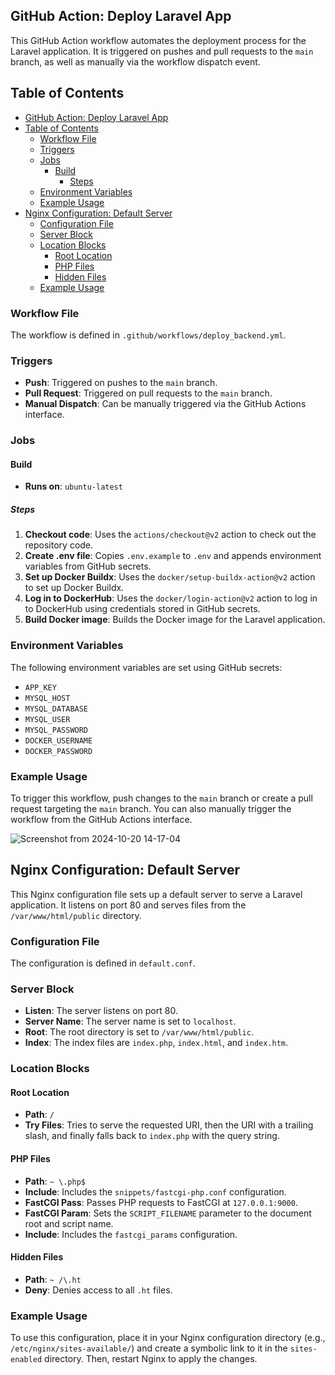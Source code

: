 ## GitHub Action: Deploy Laravel App

This GitHub Action workflow automates the deployment process for the Laravel application. It is triggered on pushes and pull requests to the `main` branch, as well as manually via the workflow dispatch event.

## Table of Contents

- [GitHub Action: Deploy Laravel App](#github-action-deploy-laravel-app)
- [Table of Contents](#table-of-contents)
  - [Workflow File](#workflow-file)
  - [Triggers](#triggers)
  - [Jobs](#jobs)
    - [Build](#build)
      - [Steps](#steps)
  - [Environment Variables](#environment-variables)
  - [Example Usage](#example-usage)
- [Nginx Configuration: Default Server](#nginx-configuration-default-server)
  - [Configuration File](#configuration-file)
  - [Server Block](#server-block)
  - [Location Blocks](#location-blocks)
    - [Root Location](#root-location)
    - [PHP Files](#php-files)
    - [Hidden Files](#hidden-files)
  - [Example Usage](#example-usage-1)
### Workflow File

The workflow is defined in `.github/workflows/deploy_backend.yml`.

### Triggers

- **Push**: Triggered on pushes to the `main` branch.
- **Pull Request**: Triggered on pull requests to the `main` branch.
- **Manual Dispatch**: Can be manually triggered via the GitHub Actions interface.

### Jobs

#### Build

- **Runs on**: `ubuntu-latest`

##### Steps

1. **Checkout code**: Uses the `actions/checkout@v2` action to check out the repository code.
2. **Create .env file**: Copies `.env.example` to `.env` and appends environment variables from GitHub secrets.
3. **Set up Docker Buildx**: Uses the `docker/setup-buildx-action@v2` action to set up Docker Buildx.
4. **Log in to DockerHub**: Uses the `docker/login-action@v2` action to log in to DockerHub using credentials stored in GitHub secrets.
5. **Build Docker image**: Builds the Docker image for the Laravel application.

### Environment Variables

The following environment variables are set using GitHub secrets:

- `APP_KEY`
- `MYSQL_HOST`
- `MYSQL_DATABASE`
- `MYSQL_USER`
- `MYSQL_PASSWORD`
- `DOCKER_USERNAME`
- `DOCKER_PASSWORD`

### Example Usage

To trigger this workflow, push changes to the `main` branch or create a pull request targeting the `main` branch. You can also manually trigger the workflow from the GitHub Actions interface.

![Screenshot from 2024-10-20 14-17-04](https://github.com/user-attachments/assets/558a506a-ca15-40f4-9605-144f268ca24c)

## Nginx Configuration: Default Server

This Nginx configuration file sets up a default server to serve a Laravel application. It listens on port 80 and serves files from the `/var/www/html/public` directory.

### Configuration File

The configuration is defined in `default.conf`.

### Server Block

- **Listen**: The server listens on port 80.
- **Server Name**: The server name is set to `localhost`.
- **Root**: The root directory is set to `/var/www/html/public`.
- **Index**: The index files are `index.php`, `index.html`, and `index.htm`.

### Location Blocks

#### Root Location

- **Path**: `/`
- **Try Files**: Tries to serve the requested URI, then the URI with a trailing slash, and finally falls back to `index.php` with the query string.

#### PHP Files

- **Path**: `~ \.php$`
- **Include**: Includes the `snippets/fastcgi-php.conf` configuration.
- **FastCGI Pass**: Passes PHP requests to FastCGI at `127.0.0.1:9000`.
- **FastCGI Param**: Sets the `SCRIPT_FILENAME` parameter to the document root and script name.
- **Include**: Includes the `fastcgi_params` configuration.

#### Hidden Files

- **Path**: `~ /\.ht`
- **Deny**: Denies access to all `.ht` files.

### Example Usage

To use this configuration, place it in your Nginx configuration directory (e.g., `/etc/nginx/sites-available/`) and create a symbolic link to it in the `sites-enabled` directory. Then, restart Nginx to apply the changes.

